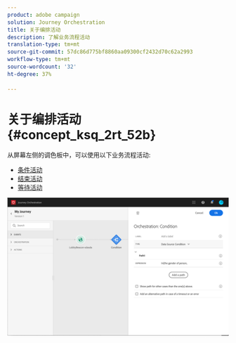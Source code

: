 ```yaml
---
product: adobe campaign
solution: Journey Orchestration
title: 关于编排活动
description: 了解业务流程活动
translation-type: tm+mt
source-git-commit: 57dc86d775bf8860aa09300cf2432d70c62a2993
workflow-type: tm+mt
source-wordcount: '32'
ht-degree: 37%

---
```



# 关于编排活动 {#concept_ksq_2rt_52b}

从屏幕左侧的调色板中，可以使用以下业务流程活动:

* [条件活动](../building-journeys/condition-activity.md)
* [结束活动](../building-journeys/end-activity.md)
* [等待活动](../building-journeys/wait-activity.md)

![](../assets/journey49.png)
